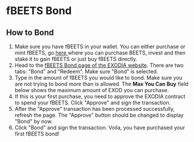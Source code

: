 # fBEETS Bond

## How to Bond

1. Make sure you have fBEETS in your wallet. You can either purchase or mint fBEETS, go [here ](https://beets.fi/#/trade/fantom/0xf24bcf4d1e507740041c9cfd2dddb29585adce1e)where you can purchase BEETS, invest and then stake it to gain fBEETS or just buy fBEETS directly.
2. Head to the [fBEETS Bond page of the EXODIA website](https://app.exodia.fi/bonds/fbeets). There are two tabs: "Bond" and "Redeem". Make sure "Bond" is selected.
3. Type in the amount of fBEETS you would like to bond. Make sure you are not trying to bond more than is allowed. The **Max You Can Buy** field below shows the maximum amount of EXOD you can purchase.
4. If this is your first purchase, you need to approve the EXODIA contract to spend your fBEETS. Click "Approve" and sign the transaction.
5. After the "Approve" transaction has been processed successfully, refresh the page. The "Approve" button should be changed to display "Bond" by now.
6. Click "Bond" and sign the transaction. Voila, you have purchased your first fBEETS bond!

